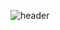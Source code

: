 ![header](https://capsule-render.vercel.app/api?type=rounded&color=gradient&height=300&section=header&text=Hey%20There&textBg=true&desc=Thanks%20for%20dropping%20by!&descAlign=57&descAlignY=65&fontSize=90)
